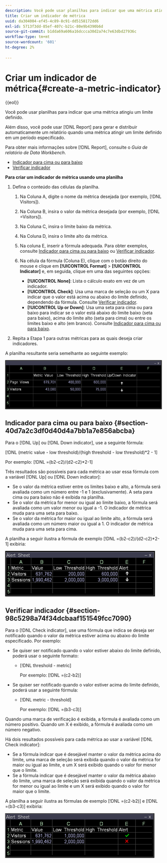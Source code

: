 ```yaml
---
description: Você pode usar planilhas para indicar que uma métrica atingiu um limite definido.
title: Criar um indicador de métrica
uuid: da304004-ef45-4c89-8c91-dd5158172dd6
exl-id: 5713f3dd-85ef-407c-b21c-80e9b4390b6d
source-git-commit: b1dda69a606a16dccca30d2a74c7e63dbd27936c
workflow-type: tm+mt
source-wordcount: '601'
ht-degree: 2%

---
```


# Criar um indicador de métrica{#create-a-metric-indicator}

{{eol}}

Você pode usar planilhas para indicar que uma métrica atingiu um limite definido.

Além disso, você pode usar [!DNL Report] para gerar e distribuir automaticamente um relatório quando uma métrica atingir um limite definido em um período especificado.

Para obter mais informações sobre [!DNL Report], consulte o *Guia de relatório de Data Workbench*.

* [Indicador para cima ou para baixo](../../../../home/c-get-started/c-analysis-vis/c-wksts/c-metric-ind.md#section-40d7a2c3df0d40d4a7bb1a7e856abcba)
* [Verificar indicador](../../../../home/c-get-started/c-analysis-vis/c-wksts/c-metric-ind.md#section-98c5298a74f34dcbaaf151549fcc7090)

**Para criar um indicador de métrica usando uma planilha**

1. Defina o conteúdo das células da planilha.

   1. Na Coluna A, digite o nome da métrica desejada (por exemplo, [!DNL Visitors]).
   1. Na Coluna B, insira o valor da métrica desejada (por exemplo, [!DNL =Visitors]).
   1. Na Coluna C, insira o limite baixo da métrica.
   1. Na Coluna D, insira o limite alto da métrica.
   1. Na coluna E, inserir a fórmula adequada. Para obter exemplos, consulte [Indicador para cima ou para baixo](../../../../home/c-get-started/c-analysis-vis/c-wksts/c-metric-ind.md#section-40d7a2c3df0d40d4a7bb1a7e856abcba) ou [Verificar indicador](../../../../home/c-get-started/c-analysis-vis/c-wksts/c-metric-ind.md#section-98c5298a74f34dcbaaf151549fcc7090).
   1. Na célula da fórmula (Coluna E), clique com o botão direito do mouse e clique em **[!UICONTROL Format]** > **[!UICONTROL Indicator]** e, em seguida, clique em uma das seguintes opções:

      * **[!UICONTROL None]**: Lista o cálculo exato em vez de um indicador.
      * **[!UICONTROL Check]**: Usa uma marca de seleção ou um X para indicar que o valor está acima ou abaixo do limite definido, dependendo da fórmula. Consulte [Verificar indicador](../../../../home/c-get-started/c-analysis-vis/c-wksts/c-metric-ind.md#section-98c5298a74f34dcbaaf151549fcc7090).
      * **[!UICONTROL Up or Down]**: Usa uma seta para cima ou para baixo para indicar se o valor está abaixo do limite baixo (seta para baixo), acima do limite alto (seta para cima) ou entre os limites baixo e alto (em branco). Consulte [Indicador para cima ou para baixo](../../../../home/c-get-started/c-analysis-vis/c-wksts/c-metric-ind.md#section-40d7a2c3df0d40d4a7bb1a7e856abcba).

1. Repita a Etapa 1 para outras métricas para as quais deseja criar indicadores.

A planilha resultante seria semelhante ao seguinte exemplo:

![](assets/vis_Worksheet_Alerts.png)

## Indicador para cima ou para baixo {#section-40d7a2c3df0d40d4a7bb1a7e856abcba}

Para o [!DNL Up] ou [!DNL Down indicator], use a seguinte fórmula:

[!DNL (metric value - low threshold)/(high threshold - low threshold)*2 - 1]

Por exemplo: [!DNL =(b2-c2)/(d2-c2)*2-1]

Três resultados são possíveis para cada métrica ao usar essa fórmula com a variável [!DNL Up] ou [!DNL Down indicator]:

* Se o valor da métrica estiver entre os limites baixo e alto, a fórmula será avaliada como um número entre -1 e 1 (exclusivamente). A seta para cima ou para baixo não é exibida na planilha.
* Se o valor da métrica for menor ou igual ao limite baixo, a fórmula será avaliada como um valor menor ou igual a -1. O indicador de métrica muda para uma seta para baixo.
* Se o valor da métrica for maior ou igual ao limite alto, a fórmula será avaliada como um número maior ou igual a 1. O indicador de métrica muda para uma seta para cima.

A planilha a seguir ilustra a fórmula de exemplo [!DNL =(b2-c2)/(d2-c2)*2-1] exibiria:

![](assets/vis_Worksheet_Alerts_UpDown.png)

## Verificar indicador {#section-98c5298a74f34dcbaaf151549fcc7090}

Para o [!DNL Check indicator], use uma fórmula que indica se deseja ser notificado quando o valor da métrica estiver acima ou abaixo do limite especificado. Por exemplo:

* Se quiser ser notificado quando o valor estiver abaixo do limite definido, poderá usar o seguinte formato:

   * [!DNL threshold - metric]

      Por exemplo: [!DNL =(c2-b2)]

* Se quiser ser notificado quando o valor estiver acima do limite definido, poderá usar a seguinte fórmula:

   * [!DNL metric - threshold]

      Por exemplo: [!DNL =(b3-c3)]

Quando uma marca de verificação é exibida, a fórmula é avaliada como um número positivo. Quando um X é exibido, a fórmula é avaliada como um número negativo.

Há dois resultados possíveis para cada métrica ao usar a variável [!DNL Check indicator]:

* Se a fórmula indicar que é desejável manter o valor da métrica acima do limite, uma marca de seleção será exibida quando o valor da métrica for maior ou igual ao limite, e um X será exibido quando o valor for menor que o limite.
* Se a fórmula indicar que é desejável manter o valor da métrica abaixo do limite, uma marca de seleção será exibida quando o valor da métrica for menor ou igual ao limite e um X será exibido quando o valor for maior que o limite.

A planilha a seguir ilustra as fórmulas de exemplo [!DNL =(c2-b2)] e [!DNL =(b3-c3)] exibiria:

![](assets/vis_Worksheet_Alerts_Check.png)
